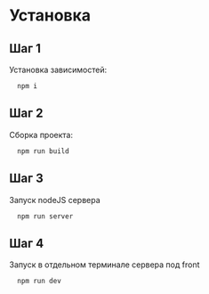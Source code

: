 # Установка

## Шаг 1
Установка зависимостей:
```
  npm i 
```

## Шаг 2
Сборка проекта:
```
  npm run build
```

## Шаг 3
Запуск nodeJS сервера
```
  npm run server
```

## Шаг 4
Запуск в отдельном терминале сервера под front
```
  npm run dev
```
